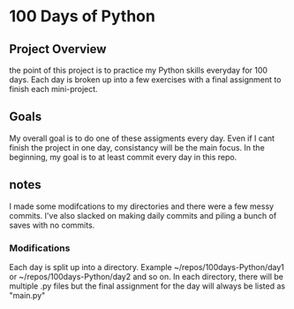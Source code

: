 # 100 Days of Python

## Project Overview

the point of this project is to practice my Python skills everyday for 100 days. Each day is broken up into a few exercises with a final assignment to finish each mini-project.

## Goals

My overall goal is to do one of these assigments every day. Even if I cant finish the project in one day, consistancy will be the main focus. In the beginning, my goal is to at least commit every day in this repo.

## notes

I made some modifcations to my directories and there were a few messy commits. I've also slacked on making daily commits and piling a bunch of saves with no commits.

### Modifications

Each day is split up into a directory. Example ~/repos/100days-Python/day1 or ~/repos/100days-Python/day2 and so on. In each directory, there will be multiple .py files but the final assignment for the day will always be listed as "main.py"
